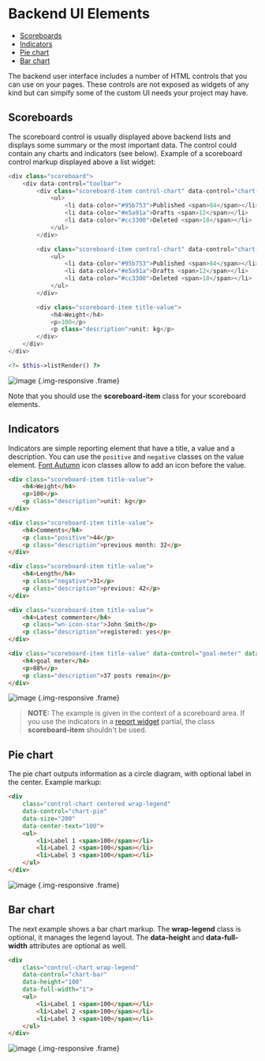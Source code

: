 # Backend UI Elements

- [Scoreboards](#scoreboards)
- [Indicators](#indicators)
- [Pie chart](#pie-chart)
- [Bar chart](#bar-chart)

The backend user interface includes a number of HTML controls that you can use on your pages. These controls are not exposed as widgets of any kind but can simpify some of the custom UI needs your project may have.

<a name="scoreboards"></a>
## Scoreboards

The scoreboard control is usually displayed above backend lists and displays some summary or the most important data. The control could contain any charts and indicators (see below). Example of a scoreboard control markup displayed above a list widget:

```php
<div class="scoreboard">
    <div data-control="toolbar">
        <div class="scoreboard-item control-chart" data-control="chart-pie">
            <ul>
                <li data-color="#95b753">Published <span>84</span></li>
                <li data-color="#e5a91a">Drafts <span>12</span></li>
                <li data-color="#cc3300">Deleted <span>18</span></li>
            </ul>
        </div>

        <div class="scoreboard-item control-chart" data-control="chart-bar">
            <ul>
                <li data-color="#95b753">Published <span>84</span></li>
                <li data-color="#e5a91a">Drafts <span>12</span></li>
                <li data-color="#cc3300">Deleted <span>18</span></li>
            </ul>
        </div>

        <div class="scoreboard-item title-value">
            <h4>Weight</h4>
            <p>100</p>
            <p class="description">unit: kg</p>
        </div>
    </div>
</div>

<?= $this->listRender() ?>
```

![image](https://github.com/wintercms/docs/blob/main/images/list-scoreboard.png?raw=true) {.img-responsive .frame}

Note that you should use the **scoreboard-item** class for your scoreboard elements.

<a name="indicators"></a>
## Indicators

Indicators are simple reporting element that have a title, a value and a description. You can use the `positive` and `negative` classes on the value element. [Font Autumn](http://daftspunk.github.io/Font-Autumn/) icon classes allow to add an icon before the value.

```html
<div class="scoreboard-item title-value">
    <h4>Weight</h4>
    <p>100</p>
    <p class="description">unit: kg</p>
</div>

<div class="scoreboard-item title-value">
    <h4>Comments</h4>
    <p class="positive">44</p>
    <p class="description">previous month: 32</p>
</div>

<div class="scoreboard-item title-value">
    <h4>Length</h4>
    <p class="negative">31</p>
    <p class="description">previous: 42</p>
</div>

<div class="scoreboard-item title-value">
    <h4>Latest commenter</h4>
    <p class="wn-icon-star">John Smith</p>
    <p class="description">registered: yes</p>
</div>

<div class="scoreboard-item title-value" data-control="goal-meter" data-value="88">
    <h4>goal meter</h4>
    <p>88%</p>
    <p class="description">37 posts remain</p>
</div>
```

![image](https://github.com/wintercms/docs/blob/main/images/name-title-indicators.png?raw=true) {.img-responsive .frame}

> **NOTE:** The example is given in the context of a scoreboard area. If you use the indicators in a [report widget](widgets#report-widgets) partial, the class **scoreboard-item** shouldn't be used.

<a name="pie-chart"></a>
## Pie chart

The pie chart outputs information as a circle diagram, with optional label in the center. Example markup:

```html
<div
    class="control-chart centered wrap-legend"
    data-control="chart-pie"
    data-size="200"
    data-center-text="100">
    <ul>
        <li>Label 1 <span>100</span></li>
        <li>Label 2 <span>100</span></li>
        <li>Label 3 <span>100</span></li>
    </ul>
</div>
```

![image](https://github.com/wintercms/docs/blob/main/images/traffic-sources.png?raw=true) {.img-responsive .frame}

<a name="bar-chart"></a>
## Bar chart

The next example shows a bar chart markup. The **wrap-legend** class is optional, it manages the legend layout. The **data-height** and **data-full-width** attributes are optional as well.

```html
<div
    class="control-chart wrap-legend"
    data-control="chart-bar"
    data-height="100"
    data-full-width="1">
    <ul>
        <li>Label 1 <span>100</span></li>
        <li>Label 2 <span>100</span></li>
        <li>Label 3 <span>100</span></li>
    </ul>
</div>
```

![image](https://github.com/wintercms/docs/blob/main/images/bar-chart.png?raw=true) {.img-responsive .frame}
